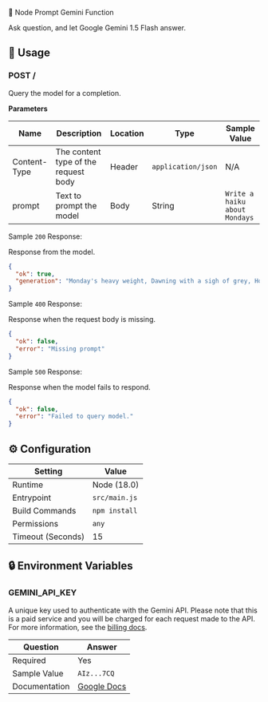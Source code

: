 🤖 Node Prompt Gemini Function

Ask question, and let Google Gemini 1.5 Flash answer.

## 🧰 Usage

### POST /

Query the model for a completion.

**Parameters**

| Name         | Description                          | Location | Type               | Sample Value                  |
| ------------ | ------------------------------------ | -------- | ------------------ | ----------------------------- |
| Content-Type | The content type of the request body | Header   | `application/json` | N/A                           |
| prompt       | Text to prompt the model             | Body     | String             | `Write a haiku about Mondays` |

Sample `200` Response:

Response from the model.

```json
{
  "ok": true,
  "generation": "Monday's heavy weight, Dawning with a sigh of grey, Hopeful hearts await."
}
```

Sample `400` Response:

Response when the request body is missing.

```json
{
  "ok": false,
  "error": "Missing prompt"
}
```

Sample `500` Response:

Response when the model fails to respond.

```json
{
  "ok": false,
  "error": "Failed to query model."
}
```

## ⚙️ Configuration

| Setting           | Value         |
| ----------------- | ------------- |
| Runtime           | Node (18.0)   |
| Entrypoint        | `src/main.js` |
| Build Commands    | `npm install` |
| Permissions       | `any`         |
| Timeout (Seconds) | 15            |

## 🔒 Environment Variables

### GEMINI_API_KEY

A unique key used to authenticate with the Gemini API. Please note that this is a paid service and you will be charged for each request made to the API. For more information, see the [billing docs](https://ai.google.dev/gemini-api/docs/billing).

| Question      | Answer                                                       |
| ------------- | ------------------------------------------------------------ |
| Required      | Yes                                                          |
| Sample Value  | `AIz...7CQ`                                                  |
| Documentation | [Google Docs](https://ai.google.dev/gemini-api/docs/api-key) |
